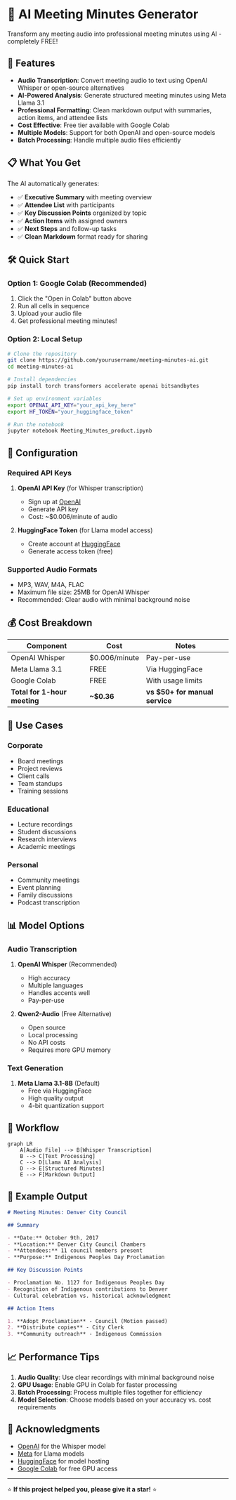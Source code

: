 # 🎯 AI Meeting Minutes Generator

Transform any meeting audio into professional meeting minutes using AI - completely FREE!

## 🚀 Features

- **Audio Transcription**: Convert meeting audio to text using OpenAI Whisper or open-source alternatives
- **AI-Powered Analysis**: Generate structured meeting minutes using Meta Llama 3.1
- **Professional Formatting**: Clean markdown output with summaries, action items, and attendee lists
- **Cost Effective**: Free tier available with Google Colab
- **Multiple Models**: Support for both OpenAI and open-source models
- **Batch Processing**: Handle multiple audio files efficiently

## 📋 What You Get

The AI automatically generates:

- ✅ **Executive Summary** with meeting overview
- ✅ **Attendee List** with participants
- ✅ **Key Discussion Points** organized by topic
- ✅ **Action Items** with assigned owners
- ✅ **Next Steps** and follow-up tasks
- ✅ **Clean Markdown** format ready for sharing

## 🛠️ Quick Start

### Option 1: Google Colab (Recommended)

1. Click the "Open in Colab" button above
2. Run all cells in sequence
3. Upload your audio file
4. Get professional meeting minutes!

### Option 2: Local Setup

```bash
# Clone the repository
git clone https://github.com/yourusername/meeting-minutes-ai.git
cd meeting-minutes-ai

# Install dependencies
pip install torch transformers accelerate openai bitsandbytes

# Set up environment variables
export OPENAI_API_KEY="your_api_key_here"
export HF_TOKEN="your_huggingface_token"

# Run the notebook
jupyter notebook Meeting_Minutes_product.ipynb
```

## 🔧 Configuration

### Required API Keys

1. **OpenAI API Key** (for Whisper transcription)

   - Sign up at [OpenAI](https://openai.com/api/)
   - Generate API key
   - Cost: ~$0.006/minute of audio

2. **HuggingFace Token** (for Llama model access)
   - Create account at [HuggingFace](https://huggingface.co/)
   - Generate access token (free)

### Supported Audio Formats

- MP3, WAV, M4A, FLAC
- Maximum file size: 25MB for OpenAI Whisper
- Recommended: Clear audio with minimal background noise

## 💰 Cost Breakdown

| Component                    | Cost          | Notes                          |
| ---------------------------- | ------------- | ------------------------------ |
| OpenAI Whisper               | $0.006/minute | Pay-per-use                    |
| Meta Llama 3.1               | FREE          | Via HuggingFace                |
| Google Colab                 | FREE          | With usage limits              |
| **Total for 1-hour meeting** | **~$0.36**    | **vs $50+ for manual service** |

## 🎯 Use Cases

### Corporate

- Board meetings
- Project reviews
- Client calls
- Team standups
- Training sessions

### Educational

- Lecture recordings
- Student discussions
- Research interviews
- Academic meetings

### Personal

- Community meetings
- Event planning
- Family discussions
- Podcast transcription

## 📊 Model Options

### Audio Transcription

1. **OpenAI Whisper** (Recommended)

   - High accuracy
   - Multiple languages
   - Handles accents well
   - Pay-per-use

2. **Qwen2-Audio** (Free Alternative)
   - Open source
   - Local processing
   - No API costs
   - Requires more GPU memory

### Text Generation

1. **Meta Llama 3.1-8B** (Default)
   - Free via HuggingFace
   - High quality output
   - 4-bit quantization support

## 🔄 Workflow

```mermaid
graph LR
    A[Audio File] --> B[Whisper Transcription]
    B --> C[Text Processing]
    C --> D[Llama AI Analysis]
    D --> E[Structured Minutes]
    E --> F[Markdown Output]
```

## 📝 Example Output

```markdown
# Meeting Minutes: Denver City Council

## Summary

- **Date:** October 9th, 2017
- **Location:** Denver City Council Chambers
- **Attendees:** 11 council members present
- **Purpose:** Indigenous Peoples Day Proclamation

## Key Discussion Points

- Proclamation No. 1127 for Indigenous Peoples Day
- Recognition of Indigenous contributions to Denver
- Cultural celebration vs. historical acknowledgment

## Action Items

1. **Adopt Proclamation** - Council (Motion passed)
2. **Distribute copies** - City Clerk
3. **Community outreach** - Indigenous Commission
```

## 📈 Performance Tips

1. **Audio Quality**: Use clear recordings with minimal background noise
2. **GPU Usage**: Enable GPU in Colab for faster processing
3. **Batch Processing**: Process multiple files together for efficiency
4. **Model Selection**: Choose models based on your accuracy vs. cost requirements

## 🙏 Acknowledgments

- [OpenAI](https://openai.com/) for the Whisper model
- [Meta](https://ai.meta.com/) for Llama models
- [HuggingFace](https://huggingface.co/) for model hosting
- [Google Colab](https://colab.research.google.com/) for free GPU access

---

⭐ **If this project helped you, please give it a star!** ⭐
